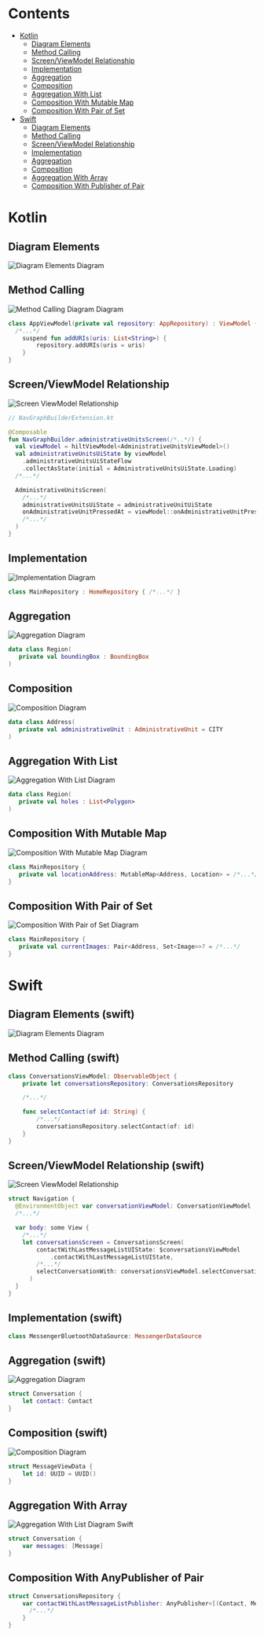 # Contents

- [Kotlin](#kotlin)
  - [Diagram Elements](#diagram-elements)
  - [Method Calling](#method-calling)
  - [Screen/ViewModel Relationship](#screenviewmodel-relationship)
  - [Implementation](#implementation)
  - [Aggregation](#aggregation)
  - [Composition](#composition)
  - [Aggregation With List](#aggregation-with-list)
  - [Composition With Mutable Map](#composition-with-mutable-map)
  - [Composition With Pair of Set](#Composition-with-pair-of-set)
- [Swift](#swift)
  - [Diagram Elements](#diagram-elements-swift)
  - [Method Calling](#method-calling-swift)
  - [Screen/ViewModel Relationship](#screenviewmodel-relationship-swift)
  - [Implementation](#implementation-swift)
  - [Aggregation](#aggregation-swift)
  - [Composition](#composition-swift)
  - [Aggregation With Array](#aggregation-with-array)
  - [Composition With Publisher of Pair](#Composition-with-publisher-of-pair)

# Kotlin
## Diagram Elements
<picture>
  <source media="(prefers-color-scheme: dark)" srcset="./res/kotlin/dark/diagram-elements.dark.svg">
  <img alt="Diagram Elements Diagram" src="./res/kotlin/diagram-elements.light.svg">
</picture>

## Method Calling
<picture>
  <source media="(prefers-color-scheme: dark)" srcset="./res/kotlin/dark/method-calling.dark.svg">
  <img alt="Method Calling Diagram Diagram" src="./res/kotlin/method-calling.light.svg">
</picture>

```kotlin
class AppViewModel(private val repository: AppRepository) : ViewModel { 
  /*...*/ 
    suspend fun addURIs(uris: List<String>) {
        repository.addURIs(uris = uris)
    }
}
```

## Screen/ViewModel Relationship
<picture>
  <source media="(prefers-color-scheme: dark)" srcset="./res/kotlin/dark/screen-viewmodel-relationship.dark.svg">
  <img alt="Screen ViewModel Relationship" src="./res/kotlin/screen-viewmodel-relationship.light.svg">
</picture>

```kotlin
// NavGraphBuilderExtension.kt

@Composable
fun NavGraphBuilder.administrativeUnitsScreen(/*..*/) {
  val viewModel = hiltViewModel<AdministrativeUnitsViewModel>()
  val administrativeUnitsUiState by viewModel
    .administrativeUnitsUiStateFlow
    .collectAsState(initial = AdministrativeUnitsUiState.Loading)
  /*...*/

  AdministrativeUnitsScreen(
    /*...*/
    administrativeUnitsUiState = administrativeUnitUiState
    onAdministrativeUnitPressedAt = viewModel::onAdministrativeUnitPressedAt
    /*...*/
  )
}
```

## Implementation
<picture>
  <source media="(prefers-color-scheme: dark)" srcset="./res/kotlin/dark/implementation.dark.svg">
  <img alt="Implementation Diagram" src="./res/kotlin/implementation.light.svg">
</picture>

```kotlin
class MainRepository : HomeRepository { /*...*/ }
```

## Aggregation
<picture>
  <source media="(prefers-color-scheme: dark)" srcset="./res/kotlin/dark/aggregation.dark.svg">
  <img alt="Aggregation Diagram" src="./res/kotlin/aggregation.light.svg">
</picture>

```kotlin
data class Region(
   private val boundingBox : BoundingBox
)
```

## Composition
<picture>
  <source media="(prefers-color-scheme: dark)" srcset="./res/kotlin/dark/composition.dark.svg">
  <img alt="Composition Diagram" src="./res/kotlin/composition.light.svg">
</picture>

```kotlin
data class Address(
   private val administrativeUnit : AdministrativeUnit = CITY
)
```

## Aggregation With List
<picture>
  <source media="(prefers-color-scheme: dark)" srcset="./res/kotlin/dark/aggregation-list.dark.svg">
  <img alt="Aggregation With List Diagram" src="./res/kotlin/aggregation-list.light.svg">
</picture>

```kotlin
data class Region(
   private val holes : List<Polygon>
)
```

## Composition With Mutable Map
<picture>
  <source media="(prefers-color-scheme: dark)" srcset="./res/kotlin/dark/composition-mutable-map.dark.svg">
  <img alt="Composition With Mutable Map Diagram" src="./res/kotlin/composition-mutable-map.light.svg">
</picture>

```kotlin
class MainRepository {
   private val locationAddress: MutableMap<Address, Location> = /*...*/
}
```

## Composition With Pair of Set
<picture>
  <source media="(prefers-color-scheme: dark)" srcset="./res/kotlin/dark/composition-pair-set.dark.svg">
  <img alt="Composition With Pair of Set Diagram" src="./res/kotlin/composition-pair-set.light.svg">
</picture>

```kotlin
class MainRepository {
   private val currentImages: Pair<Address, Set<Image>>? = /*...*/
}
```

# Swift
## Diagram Elements (swift)
<picture>
  <source media="(prefers-color-scheme: dark)" srcset="./res/swift/dark/diagram-elements.dark.svg">
  <img alt="Diagram Elements Diagram" src="./res/swift/diagram-elements.light.svg">
</picture>

## Method Calling (swift)

```swift
class ConversationsViewModel: ObservableObject {
    private let conversationsRepository: ConversationsRepository

    /*...*/

    func selectContact(of id: String) {
        /*...*/
        conversationsRepository.selectContact(of: id)
    }
}
```

## Screen/ViewModel Relationship (swift)
<picture>
  <source media="(prefers-color-scheme: dark)" srcset="./res/swift/dark/screen-viewmodel-relationship.dark.svg">
  <img alt="Screen ViewModel Relationship" src="./res/swift/screen-viewmodel-relationship.light.svg">
</picture>

```swift
struct Navigation {
  @EnvironmentObject var conversationViewModel: ConversationViewModel
  /*...*/

  var body: some View {
    /*...*/
    let conversationsScreen = ConversationsScreen(
        contactWithLastMessageListUIState: $conversationsViewModel
            .contactWithLastMessageListUIState,
        /*...*/
        selectConversationWith: conversationsViewModel.selectConversation(with:),
      )
  }
}
```

## Implementation (swift)
```swift
class MessengerBluetoothDataSource: MessengerDataSource 
```

## Aggregation (swift)
<picture>
  <source media="(prefers-color-scheme: dark)" srcset="./res/swift/dark/aggregation.dark.svg">
  <img alt="Aggregation Diagram" src="./res/swift/aggregation.light.svg">
</picture>

```swift
struct Conversation {
    let contact: Contact
}
```

## Composition (swift)
<picture>
  <source media="(prefers-color-scheme: dark)" srcset="./res/swift/dark/composition.dark.svg">
  <img alt="Composition Diagram" src="./res/swift/composition.light.svg">
</picture>

```swift
struct MessageViewData {
    let id: UUID = UUID()
}
```

## Aggregation With Array
<picture>
  <source media="(prefers-color-scheme: dark)" srcset="./res/swift/dark/aggregation-array.dark.svg">
  <img alt="Aggregation With List Diagram Swift" src="./res/swift/aggregation-array.light.svg">
</picture>

```swift
struct Conversation {
    var messages: [Message]
}
```

## Composition With AnyPublisher of Pair
```swift
struct ConversationsRepository {
    var contactWithLastMessageListPublisher: AnyPublisher<[(Contact, Message)], Never> {
      /*...*/
    }
}
```